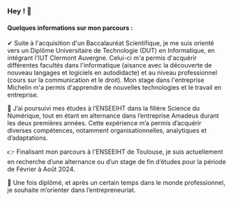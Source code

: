 ### Hey ! 👋

#### Quelques informations sur mon parcours :

✔ Suite à l'acquisition d'un Baccalauréat Scientifique, je me suis orienté vers un Diplôme Universitaire de Technologie (DUT) en Informatique, en intégrant l'IUT Clermont Auvergne. Celui-ci m'a permis d'acquérir différentes facultés dans l'informatique (aisance avec la découverte de nouveau langages et logiciels en autodidacte) et au niveau professionnel (cours sur la communication et le droit). Mon stage dans l'entreprise Michelin m'a permis d'apprendre de nouvelles technologies et le travail en entreprise.

📖 J’ai poursuivi mes études à l’ENSEEIHT dans la filière Science du Numérique, tout en étant en alternance dans l’entreprise Amadeus durant les deux premières années. Cette expérience m’a permis d’acquérir diverses compétences, notamment organisationnelles, analytiques et d’adaptations.

👉 Finalisant mon parcours à l'ENSEEIHT de Toulouse, je suis actuellement en recherche d’une alternance ou d’un stage de fin d’études pour la période de Février à Août 2024.

👔 Une fois diplômé, et après un certain temps dans le monde professionnel, je souhaite m’orienter dans l’entrepreneuriat.

<!--
**EmrickPesce/EmrickPesce** is a ✨ _special_ ✨ repository because its `README.md` (this file) appears on your GitHub profile.

Here are some ideas to get you started:

- 🔭 I’m currently working on ...
- 🌱 I’m currently learning ...
- 👯 I’m looking to collaborate on ...
- 🤔 I’m looking for help with ...
- 💬 Ask me about ...
- 📫 How to reach me: ...
- 😄 Pronouns: ...
- ⚡ Fun fact: ...
-->
